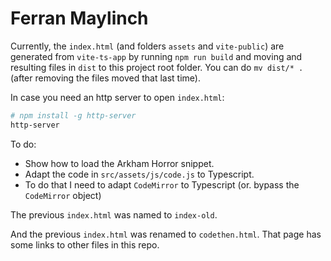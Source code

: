 # Ferran Maylinch

Currently, the `index.html` (and folders `assets` and `vite-public`) are generated  from `vite-ts-app`
by running `npm run build` and moving and resulting files in `dist` to this project root folder. 
You can do `mv dist/* .` (after removing the files moved that last time).

In case you need an http server to open `index.html`:
```bash
# npm install -g http-server
http-server
```

To do:
- Show how to load the Arkham Horror snippet.
- Adapt the code in `src/assets/js/code.js` to Typescript.
- To do that I need to adapt `CodeMirror` to Typescript (or. bypass the `CodeMirror` object)

The previous `index.html` was named to `index-old`.

And the previous `index.html` was renamed to `codethen.html`. That page
has some links to other files in this repo.
